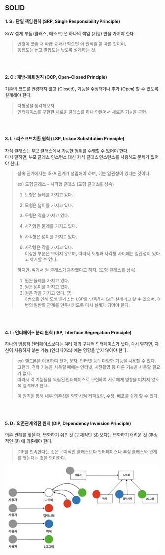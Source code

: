 ## SOLID

#### 1. S : 단일 책임 원칙 (SRP, Single Responsibility Principle)
S/W 설계 부품 (클래스, 메소드) 은 하나의 책임 (기능) 만을 가져야 한다.

> 변경이 있을 때 파급 효과가 적으면 이 원칙을 잘 따른 것이며,  
> 응집도는 높고 결합도는 낮도록 설계하는 것.

<br />
<br />

#### 2. O : 개방-폐쇄 원칙 (OCP, Open-Closed Principle)
기존의 코드를 변경하지 않고 (Closed), 기능을 수정하거나 추가 (Open) 할 수 있도록 설계해야 한다.

> 다형성을 생각해보자.  
> 인터페이스를 구현한 새로운 클래스를 하나 만들어서 새로운 기능을 구현.

<br />
<br />

#### 3. L : 리스코프 치환 원칙 (LSP, Liskov Substitution Principle)
자식 클래스는 부모 클래스에서 가능한 행위를 수행할 수 있어야 한다.  
다시 말하면, 부모 클래스 인스턴스 대신 자식 클래스 인스턴스를 사용해도 문제가 없어야 한다.

> 상속 관계에서는 IS-A 관계가 성립해야 하며, 이는 일관성이 있다는 것이다.  
>
> ex) 도형 클래스 - 사각형 클래스 (도형 클래스를 상속)  
> 1) 도형은 둘레를 가지고 있다.  
> 2) 도형은 넓이를 가지고 있다.  
> 3) 도형은 각을 가지고 있다.
> 
> 1) 사각형은 둘레를 가지고 있다.  
> 2) 사각형은 넓이를 가지고 있다.  
> 3) 사각형은 각을 가지고 있다.  
> 이상한 부분은 보이지 않으며, 따라서 도형과 사각형 사이에는 일관성이 있다고 얘기할 수 있다.
>
> 하지만, 여기서 원 클래스가 등장했다고 하자. (도형 클래스를 상속)  
> 1) 원은 둘레를 가지고 있다.  
> 2) 원은 넓이를 가지고 있다.  
> 3) 원은 각을 가지고 있다. (?)  
> 3번으로 인해 도형 클래스는 LSP를 만족하지 않은 설계라고 할 수 있으며, 3번의 일반화 관계를 만족시키도록 다시 설계가 되어야 한다.

<br />
<br />

#### 4. I : 인터페이스 분리 원칙 (ISP, Interface Segregation Principle)
하나의 범용적 인터페이스보다는 여러 개의 구체적 인터페이스가 낫다.
다시 말하면, 자신이 사용하지 않는 기능 (인터페이스) 에는 영향을 받지 않아야 한다.

> ex) 핸드폰을 이용하여 전화, 문자, 인터넷 등의 다양한 기능을 사용할 수 있다.  
> 그런데, 전화 기능을 사용할 때에는 인터넷, 사진촬영 등 다른 기능을 사용할 필요가 없다.  
> 따라서 각 기능들을 독립된 인터페이스로 구현하여 서로에게 영향을 미치지 않도록 설계해야 한다.
>
> 이 원칙을 통해 내부 의존성을 약화시켜 리팩토링, 수정, 배포를 쉽게 할 수 있다.

<br />
<br />

#### 5. D : 의존관계 역전 원칙 (DIP, Dependency Inversion Principle)
의존 관계를 맺을 때, 변화하기 쉬운 것 (구체적인 것) 보다는 변화하기 어려운 것 (추상적인 것) 에 의존해야 한다.

> DIP를 만족한다는 것은 구체적인 클래스보다 인터페이스나 추상 클래스와 관계를 맺는다는 것을 의미한다.

<img src="../img/solid.png" width="500">